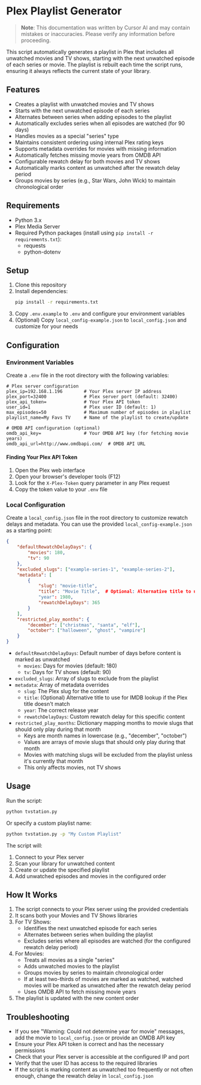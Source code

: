 # Plex Playlist Generator

> **Note**: This documentation was written by Cursor AI and may contain mistakes or inaccuracies. Please verify any information before proceeding.

This script automatically generates a playlist in Plex that includes all unwatched movies and TV shows, starting with the next unwatched episode of each series or movie. The playlist is rebuilt each time the script runs, ensuring it always reflects the current state of your library.

## Features

- Creates a playlist with unwatched movies and TV shows
- Starts with the next unwatched episode of each series
- Alternates between series when adding episodes to the playlist
- Automatically excludes series when all episodes are watched (for 90 days)
- Handles movies as a special "series" type
- Maintains consistent ordering using internal Plex rating keys
- Supports metadata overrides for movies with missing information
- Automatically fetches missing movie years from OMDB API
- Configurable rewatch delay for both movies and TV shows
- Automatically marks content as unwatched after the rewatch delay period
- Groups movies by series (e.g., Star Wars, John Wick) to maintain chronological order

## Requirements

- Python 3.x
- Plex Media Server
- Required Python packages (install using `pip install -r requirements.txt`):
  - requests
  - python-dotenv

## Setup

1. Clone this repository
2. Install dependencies:
   ```bash
   pip install -r requirements.txt
   ```
3. Copy `.env.example` to `.env` and configure your environment variables
4. (Optional) Copy `local_config-example.json` to `local_config.json` and customize for your needs

## Configuration

### Environment Variables

Create a `.env` file in the root directory with the following variables:

```env
# Plex server configuration
plex_ip=192.168.1.196        # Your Plex server IP address
plex_port=32400              # Plex server port (default: 32400)
plex_api_token=              # Your Plex API token
user_id=1                    # Plex user ID (default: 1)
max_episodes=50              # Maximum number of episodes in playlist
playlist_name=My Favs TV     # Name of the playlist to create/update

# OMDB API configuration (optional)
omdb_api_key=                # Your OMDB API key (for fetching movie years)
omdb_api_url=http://www.omdbapi.com/  # OMDB API URL
```

#### Finding Your Plex API Token

1. Open the Plex web interface
2. Open your browser's developer tools (F12)
3. Look for the `X-Plex-Token` query parameter in any Plex request
4. Copy the token value to your `.env` file

### Local Configuration

Create a `local_config.json` file in the root directory to customize rewatch delays and metadata. You can use the provided `local_config-example.json` as a starting point:

```json
{
    "defaultRewatchDelayDays": {
        "movies": 180,
        "tv": 90
    },
    "excluded_slugs": ["example-series-1", "example-series-2"],
    "metadata": [
        {
            "slug": "movie-title",
            "title": "Movie Title",  # Optional: Alternative title to use for IMDB lookup
            "year": 1980,
            "rewatchDelayDays": 365
        }
    ],
    "restricted_play_months": {
        "december": ["christmas", "santa", "elf"],
        "october": ["halloween", "ghost", "vampire"]
    }
}
```

- `defaultRewatchDelayDays`: Default number of days before content is marked as unwatched
  - `movies`: Days for movies (default: 180)
  - `tv`: Days for TV shows (default: 90)
- `excluded_slugs`: Array of slugs to exclude from the playlist
- `metadata`: Array of metadata overrides
  - `slug`: The Plex slug for the content
  - `title`: (Optional) Alternative title to use for IMDB lookup if the Plex title doesn't match
  - `year`: The correct release year
  - `rewatchDelayDays`: Custom rewatch delay for this specific content
- `restricted_play_months`: Dictionary mapping months to movie slugs that should only play during that month
  - Keys are month names in lowercase (e.g., "december", "october")
  - Values are arrays of movie slugs that should only play during that month
  - Movies with matching slugs will be excluded from the playlist unless it's currently that month
  - This only affects movies, not TV shows

## Usage

Run the script:

```bash
python tvstation.py
```

Or specify a custom playlist name:

```bash
python tvstation.py -p "My Custom Playlist"
```

The script will:
1. Connect to your Plex server
2. Scan your library for unwatched content
3. Create or update the specified playlist
4. Add unwatched episodes and movies in the configured order

## How It Works

1. The script connects to your Plex server using the provided credentials
2. It scans both your Movies and TV Shows libraries
3. For TV Shows:
   - Identifies the next unwatched episode for each series
   - Alternates between series when building the playlist
   - Excludes series where all episodes are watched (for the configured rewatch delay period)
4. For Movies:
   - Treats all movies as a single "series"
   - Adds unwatched movies to the playlist
   - Groups movies by series to maintain chronological order
   - If at least two-thirds of movies are marked as watched, watched movies will be marked as unwatched after the rewatch delay period
   - Uses OMDB API to fetch missing movie years
5. The playlist is updated with the new content order

## Troubleshooting

- If you see "Warning: Could not determine year for movie" messages, add the movie to `local_config.json` or provide an OMDB API key
- Ensure your Plex API token is correct and has the necessary permissions
- Check that your Plex server is accessible at the configured IP and port
- Verify that the user ID has access to the required libraries
- If the script is marking content as unwatched too frequently or not often enough, change the rewatch delay in `local_config.json` 